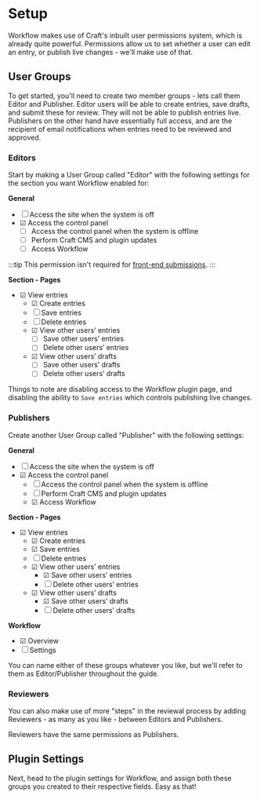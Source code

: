 # Setup
Workflow makes use of Craft's inbuilt user permissions system, which is already quite powerful. Permissions allow us to set whether a user can edit an entry, or publish live changes - we'll make use of that.

## User Groups
To get started, you'll need to create two member groups - lets call them Editor and Publisher. Editor users will be able to create entries, save drafts, and submit these for review. They will not be able to publish entries live. Publishers on the other hand have essentially full access, and are the recipient of email notifications when entries need to be reviewed and approved.

### Editors
Start by making a User Group called "Editor" with the following settings for the section you want Workflow enabled for:

**General**
- ☐ Access the site when the system is off
- ☑ Access the control panel
    - ☐ Access the control panel when the system is offline
    - ☐ Perform Craft CMS and plugin updates
    - ☐ Access Workflow

:::tip
This permission isn't required for [front-end submissions](docs:template-guides/front-end-submission).
:::

**Section - Pages**
- ☑ View entries
    - ☑ Create entries
    - ☐ Save entries
    - ☐ Delete entries
    - ☑ View other users’ entries
        - ☐ Save other users’ entries
        - ☐ Delete other users’ entries
    - ☑ View other users’ drafts
        - ☐ Save other users’ drafts
        - ☐ Delete other users’ drafts

Things to note are disabling access to the Workflow plugin page, and disabling the ability to `Save entries` which controls publishing live changes.

### Publishers
Create another User Group called "Publisher" with the following settings:

**General**
- ☐ Access the site when the system is off
- ☑ Access the control panel
    - ☐ Access the control panel when the system is offline
    - ☐ Perform Craft CMS and plugin updates
    - ☑ Access Workflow

**Section - Pages**
- ☑ View entries
    - ☑ Create entries
    - ☑ Save entries
    - ☐ Delete entries
    - ☑ View other users’ entries
        - ☑ Save other users’ entries
        - ☐ Delete other users’ entries
    - ☑ View other users’ drafts
        - ☑ Save other users’ drafts
        - ☐ Delete other users’ drafts

**Workflow**
- ☑ Overview
- ☐ Settings

You can name either of these groups whatever you like, but we'll refer to them as Editor/Publisher throughout the guide.

### Reviewers
You can also make use of more "steps" in the reviewal process by adding Reviewers - as many as you like - between Editors and Publishers.

Reviewers have the same permissions as Publishers.

## Plugin Settings
Next, head to the plugin settings for Workflow, and assign both these groups you created to their respective fields. Easy as that!
